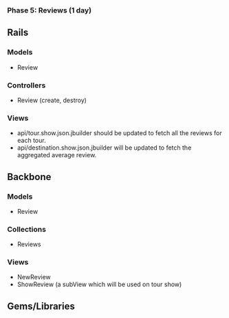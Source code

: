 ### Phase 5: Reviews (1 day)

## Rails
### Models
* Review

### Controllers
* Review (create, destroy)

### Views
* api/tour.show.json.jbuilder should be updated to fetch all the reviews for each tour.
* api/destination.show.json.jbuilder will be updated to fetch the aggregated average review.

## Backbone
### Models
* Review

### Collections
* Reviews

### Views
* NewReview
* ShowReview (a subView which will be used on tour show)

## Gems/Libraries
